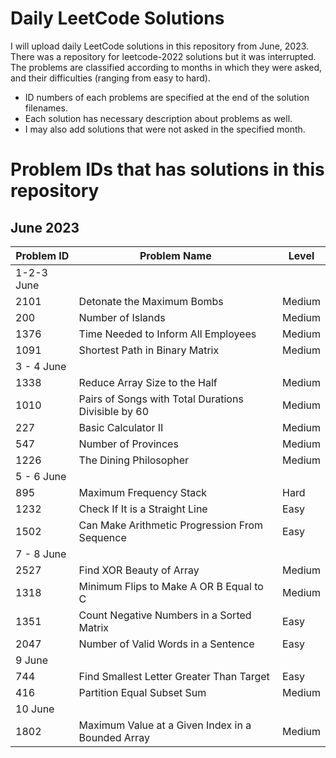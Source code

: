 # Daily LeetCode Solutions
I will upload daily LeetCode solutions in this repository from June, 2023. There was a repository for leetcode-2022 solutions but it was interrupted.
The problems are classified according to months in which they were asked, and their difficulties (ranging from easy to hard).
- ID numbers of each problems are specified at the end of the solution filenames.
- Each solution has necessary description about problems as well.
- I may also add solutions that were not asked in the specified month.  

# Problem IDs that has solutions in this repository
## June 2023

| Problem ID    | Problem Name | Level | 
| ------------- | ------------- | --------- |
| 1-2-3 June |
| 2101 | Detonate the Maximum Bombs  | Medium |
| 200  | Number of Islands  | Medium |
| 1376 | Time Needed to Inform All Employees  | Medium
| 1091 | Shortest Path in Binary Matrix  | Medium |
| 3 - 4 June |
| 1338 | Reduce Array Size to the Half  | Medium |
| 1010 | Pairs of Songs with Total Durations Divisible by 60  | Medium |
| 227 | Basic Calculator II  | Medium |
| 547 | Number of Provinces  | Medium |
| 1226 | The Dining Philosopher  | Medium |
| 5 - 6 June |
| 895 | Maximum Frequency Stack | Hard |
| 1232 | Check If It is a Straight Line  | Easy |
| 1502 | Can Make Arithmetic Progression From Sequence  | Easy |
| 7 - 8 June |
| 2527 | Find XOR Beauty of Array | Medium |
| 1318 | Minimum Flips to Make A OR B Equal to C  | Medium |
| 1351 | Count Negative Numbers in a Sorted Matrix  | Easy |
| 2047 | Number of Valid Words in a Sentence | Easy |
| 9 June |
| 744 | Find Smallest Letter Greater Than Target | Easy |
| 416 | Partition Equal Subset Sum | Medium |
| 10 June |
| 1802 | Maximum Value at a Given Index in a Bounded Array | Medium |